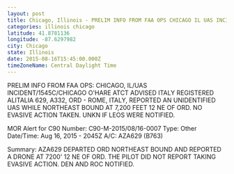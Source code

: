 ```yaml
---
layout: post
title: Chicago, Illinois - PRELIM INFO FROM FAA OPS CHICAGO IL UAS INCIDENT 1545C CHICAGO O HARE ATCT ADVISED
categories: illinois chicago
latitude: 41.8781136
longitude: -87.6297982
city: Chicago
state: Illinois
date: 2015-08-16T15:45:00.000Z
timeZoneName: Central Daylight Time
---
```


PRELIM INFO FROM FAA OPS: CHICAGO, IL/UAS INCIDENT/1545C/CHICAGO O'HARE ATCT ADVISED ITALY REGISTERED ALITALIA 629, A332, ORD - ROME, ITALY, REPORTED AN UNIDENTIFIED UAS WHILE NORTHEAST BOUND AT 7,200 FEET 12 NE OF ORD.  NO EVASIVE ACTION TAKEN.  UNKN IF LEOS WERE NOTIFIED.  

MOR Alert for C90
Number: C90-M-2015/08/16-0007
Type: Other
Date/Time: Aug 16, 2015 - 2045Z
A/C: AZA629 (B763)

Summary: AZA629 DEPARTED ORD NORTHEAST BOUND AND REPORTED A DRONE AT 7200' 12 NE OF ORD. THE PILOT DID NOT REPORT TAKING EVASIVE ACTION. DEN AND ROC NOTIFIED.